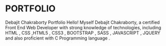 # PORTFOLIO
Debajit Chakraborty Portfolio
Hello! Myself Debajit Chakraborty, a certified Front End Web Developer with strong knowledge of technologies, including HTML , CSS ,HTML5 , CSS3 , BOOTSTRAP , SASS , JAVASCRIPT , JQUERY and also proficient with C Programming language .
